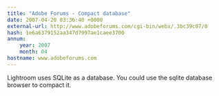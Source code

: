 ```yaml
---
title: "Adobe Forums - Compact database"
date: 2007-04-20 03:36:40 +0000
external-url: http://www.adobeforums.com/cgi-bin/webx/.3bc39c07/0
hash: 1e6a6379152aa347d7997ae1caee3700
annum:
    year: 2007
    month: 04
hostname: www.adobeforums.com
---
```


Lightroom uses SQLite as a database. You could use the sqlite database browser to compact it.
